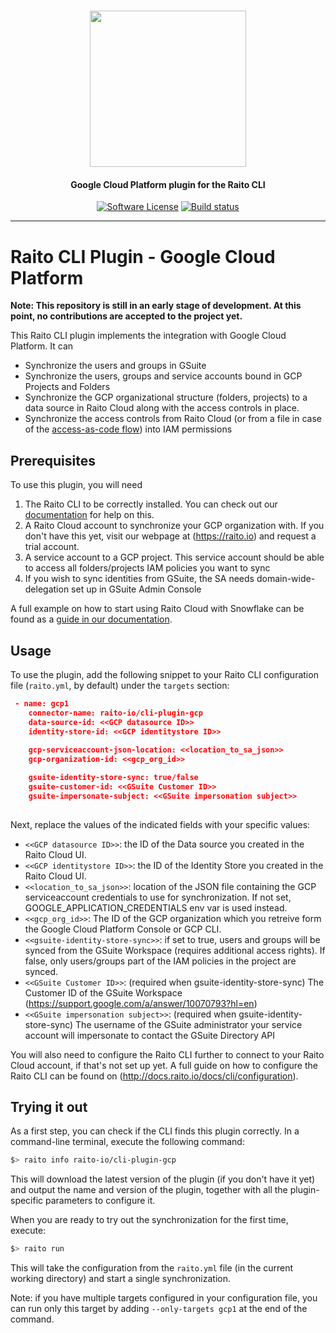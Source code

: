 <h1 align="center">
  <picture>
    <source media="(prefers-color-scheme: dark)" srcset="https://github.com/raito-io/raito-io.github.io/raw/master/assets/images/logo-vertical-dark%402x.png">
    <img height="250px" src="https://github.com/raito-io/raito-io.github.io/raw/master/assets/images/logo-vertical%402x.png">
  </picture>
</h1>

<h4 align="center">
  Google Cloud Platform plugin for the Raito CLI
</h4>

<p align="center">
    <a href="/LICENSE.md" target="_blank"><img src="https://img.shields.io/badge/license-Apache%202-brightgreen.svg" alt="Software License" /></a>
    <a href="https://github.com/raito-io/cli-plugin-gcp/actions/workflows/build.yml" target="_blank"><img src="https://img.shields.io/github/actions/workflow/status/raito-io/cli-plugin-gcp/build.yml?branch=main" alt="Build status"/></a>
    <!--a href="https://codecov.io/gh/raito-io/cli-plugin-gcp" target="_blank"><img src="https://img.shields.io/codecov/c/github/raito-io/cli-plugin-gcp" alt="Code Coverage" /></a-->
</p>

<hr/>

# Raito CLI Plugin - Google Cloud Platform


**Note: This repository is still in an early stage of development.
At this point, no contributions are accepted to the project yet.**

This Raito CLI plugin implements the integration with Google Cloud Platform. It can
 - Synchronize the users and groups in GSuite
 - Synchronize the users, groups and service accounts bound in GCP Projects and Folders
 - Synchronize the GCP organizational structure (folders, projects) to a data source in Raito Cloud along with the access controls in place.
 - Synchronize the access controls from Raito Cloud (or from a file in case of the [access-as-code flow](http://docs.raito.io/docs/guide/access)) into IAM permissions


## Prerequisites
To use this plugin, you will need

1. The Raito CLI to be correctly installed. You can check out our [documentation](http://docs.raito.io/docs/cli/installation) for help on this.
2. A Raito Cloud account to synchronize your GCP organization with. If you don't have this yet, visit our webpage at (https://raito.io) and request a trial account.
3. A service account to a GCP project. This service account should be able to access all folders/projects IAM policies you want to sync
4. If you wish to sync identities from GSuite, the SA needs domain-wide-delegation set up in GSuite Admin Console

A full example on how to start using Raito Cloud with Snowflake can be found as a [guide in our documentation](http://docs.raito.io/docs/guide/cloud).

## Usage
To use the plugin, add the following snippet to your Raito CLI configuration file (`raito.yml`, by default) under the `targets` section:

```json
 - name: gcp1
    connector-name: raito-io/cli-plugin-gcp
    data-source-id: <<GCP datasource ID>>   
    identity-store-id: <<GCP identitystore ID>>
    
    gcp-serviceaccount-json-location: <<location_to_sa_json>>
    gcp-organization-id: <<gcp_org_id>>

    gsuite-identity-store-sync: true/false
    gsuite-customer-id: <<GSuite Customer ID>>
    gsuite-impersonate-subject: <<GSuite impersonation subject>>
    

```

Next, replace the values of the indicated fields with your specific values:
- `<<GCP datasource ID>>`: the ID of the Data source you created in the Raito Cloud UI.
- `<<GCP identitystore ID>>`: the ID of the Identity Store you created in the Raito Cloud UI.
- `<<location_to_sa_json>>`: location of the JSON file containing the GCP serviceaccount credentials to use for synchronization. If not set, GOOGLE_APPLICATION_CREDENTIALS env var is used instead.
- `<<gcp_org_id>>`: The ID of the GCP organization which you retreive form the Google Cloud Platform Console or GCP CLI.
- `<<gsuite-identity-store-sync>>`: if set to true, users and groups will be synced from the GSuite Workspace (requires additional access rights). If false, only users/groups part of the IAM policies in the project are synced.
- `<<GSuite Customer ID>>`: (required when gsuite-identity-store-sync) The Customer ID of the GSuite Workspace (https://support.google.com/a/answer/10070793?hl=en)
- `<<GSuite impersonation subject>>`: (required when gsuite-identity-store-sync) The username of the GSuite administrator your service account will impersonate to contact the GSuite Directory API


You will also need to configure the Raito CLI further to connect to your Raito Cloud account, if that's not set up yet.
A full guide on how to configure the Raito CLI can be found on (http://docs.raito.io/docs/cli/configuration).

## Trying it out

As a first step, you can check if the CLI finds this plugin correctly. In a command-line terminal, execute the following command:
```bash
$> raito info raito-io/cli-plugin-gcp
```

This will download the latest version of the plugin (if you don't have it yet) and output the name and version of the plugin, together with all the plugin-specific parameters to configure it.

When you are ready to try out the synchronization for the first time, execute:
```bash
$> raito run
```
This will take the configuration from the `raito.yml` file (in the current working directory) and start a single synchronization.

Note: if you have multiple targets configured in your configuration file, you can run only this target by adding `--only-targets gcp1` at the end of the command.
